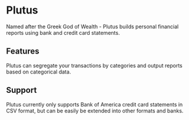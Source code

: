 # Plutus

Named after the Greek God of Wealth - Plutus builds personal financial reports using bank and credit card statements.

## Features
Plutus can segregate your transactions by categories and output reports based on categorical data.

## Support
Plutus currently only supports Bank of America credit card statements in CSV format, but can be easily be extended into other formats and banks. 
